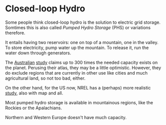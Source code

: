 # Closed-loop Hydro

Some people think closed-loop hydro is the solution to electric grid storage.
Somtimes this is also called *Pumped Hydro Storage* (PHS) or variations
therefore.

It entails having two reservoirs: one on top of a mountain, one in the valley.
To store electricity, pump water up the mountain. To release it, run the water
down through generators.

The [Australian](https://re100.eng.anu.edu.au/global/)
[study](https://www.sciencedirect.com/science/article/pii/S0306261918305270#b0215)
claims up to 300 times the needed capacity exists on the planet. Perusing their
atlas, they may be a little optimistic. However, they do exclude regions that
are currently in other use like cities and much agricultural land, so not too
bad, either.

On the other hand, for the US now, NREL has a (perhaps) more realistic
[study](https://www.nrel.gov/gis/psh-supply-curves.html), also with map and
all.

Most pumped hydro storage is available in mountainous regions, like the Rockies
or the Apalachians.

Northern and Western Europe doesn't have much capacity.
